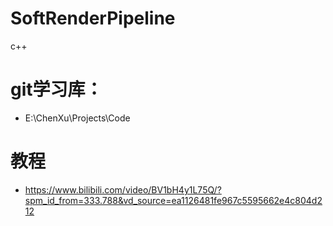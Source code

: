 # SoftRenderPipeline
 c++
# git学习库：
* E:\ChenXu\Projects\Code

# 教程
* https://www.bilibili.com/video/BV1bH4y1L75Q/?spm_id_from=333.788&vd_source=ea1126481fe967c5595662e4c804d212